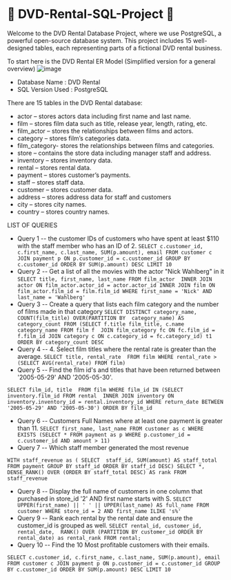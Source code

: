 # 🎥 DVD-Rental-SQL-Project 🎥
Welcome to the DVD Rental Database Project, where we use PostgreSQL, a powerful open-source database system. This project includes 15 well-designed tables, each representing parts of a fictional DVD rental business.  

To start here is the DVD Rental ER Model (Simplified version for a general overview)
![image](https://github.com/NoobNaijaCodah95/DVD-Rental-SQL-Project/assets/137308988/6876eb6b-8330-469d-93f2-f94dd4703703)

- Database Name : DVD Rental
- SQL Version Used : PostgreSQL

There are 15 tables in the DVD Rental database:

- actor – stores actors data including first name and last name.
- film – stores film data such as title, release year, length, rating, etc.
- film_actor – stores the relationships between films and actors.
- category – stores film’s categories data.
- film_category- stores the relationships between films and categories.
- store – contains the store data including manager staff and address.
- inventory – stores inventory data.
- rental – stores rental data.
- payment – stores customer’s payments.
- staff – stores staff data.
- customer – stores customer data.
- address – stores address data for staff and customers
- city – stores city names.
- country – stores country names.

LIST OF QUERIES
- Query 1
-- the customer IDs of customers who have spent at least $110 with the staff member who has an ID of 2.
`SELECT c.customer_id, c.first_name, c.last_name, SUM(p.amount), email
FROM customer c
JOIN payment p ON p.customer_id = c.customer_id
GROUP BY c.customer_id
ORDER BY SUM(p.amount) DESC
LIMIT 10`
- Query 2
-- Get a list of all the movies with the actor "Nick Wahlberg" in it
`SELECT title, first_name, last_name
FROM film_actor 
INNER JOIN actor
ON film_actor.actor_id = actor.actor_id
INNER JOIN film
ON film_actor.film_id = film.film_id
WHERE first_name = 'Nick'
AND last_name = 'Wahlberg'`
- Query 3
-- Create a query that lists each film category and the number of films made in that category
`SELECT DISTINCT category_name,
COUNT(film_title) OVER(PARTITION BY  category_name) AS category_count
FROM
	(SELECT f.title film_title, c.name category_name
	FROM film f 
	JOIN film_category fc ON fc.film_id = f.film_id
	JOIN category c ON c.category_id = fc.category_id) t1
ORDER BY category_count DESC`
- Query 4
-- 4. Select film titles where the rental rate is greater than the average.
`SELECT title, rental_rate 
FROM film
WHERE rental_rate >
(SELECT AVG(rental_rate) FROM film)`
- Query 5
-- Find the film id's and titles that have been returned between '2005-05-29' AND '2005-05-30'.

`SELECT film_id, title 
FROM film
WHERE film_id IN
(SELECT inventory.film_id
FROM rental 
INNER JOIN inventory ON inventory.inventory_id = rental.inventory_id
WHERE return_date BETWEEN '2005-05-29' AND '2005-05-30')
ORDER BY film_id`
- Query 6
-- Customers Full Names where at least one payment is greater than 11.
`SELECT first_name, last_name
FROM customer as c
WHERE EXISTS
(SELECT * FROM payment as p
WHERE p.customer_id = c.customer_id
AND amount > 11)`
- Query 7
-- Which staff member generated the most revenue

`WITH staff_revenue as (
SELECT  staff_id, SUM(amount) AS staff_total
FROM payment
GROUP BY staff_id
ORDER BY staff_id DESC)
SELECT *,
DENSE_RANK() OVER (ORDER BY staff_total DESC) AS rank
FROM staff_revenue`

- Query 8
-- Display the full name of customers in one column that purchased in store_id '2' AND first name starts with S.
`SELECT UPPER(first_name) || ' ' || UPPER(last_name) AS full_name
FROM customer
WHERE store_id = 2
AND first_name ILIKE 's%'`
- Query 9
-- Rank each rental by the rental date and ensure the customer_id is grouped as well.
`SELECT rental_id, customer_id, rental_date, 
RANK() OVER (PARTITION BY customer_id ORDER BY rental_date) as rental_rank
FROM rental;`
- Query 10
-- Find the 10 Most profitable customers with their emails.

`SELECT c.customer_id, c.first_name, c.last_name, SUM(p.amount), email
FROM customer c
JOIN payment p ON p.customer_id = c.customer_id
GROUP BY c.customer_id
ORDER BY SUM(p.amount) DESC
LIMIT 10`
